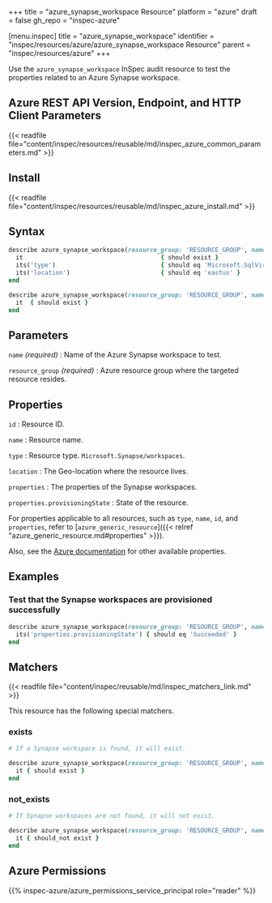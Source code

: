 +++
title = "azure_synapse_workspace Resource"
platform = "azure"
draft = false
gh_repo = "inspec-azure"

[menu.inspec]
title = "azure_synapse_workspace"
identifier = "inspec/resources/azure/azure_synapse_workspace Resource"
parent = "inspec/resources/azure"
+++

Use the `azure_synapse_workspace` InSpec audit resource to test the properties related to an Azure Synapse workspace.

## Azure REST API Version, Endpoint, and HTTP Client Parameters

{{< readfile file="content/inspec/resources/reusable/md/inspec_azure_common_parameters.md" >}}

## Install

{{< readfile file="content/inspec/resources/reusable/md/inspec_azure_install.md" >}}

## Syntax

```ruby
describe azure_synapse_workspace(resource_group: 'RESOURCE_GROUP', name: 'SYNAPSE_WORKSPACE_NAME') do
  it                                      { should exist }
  its('type')                             { should eq 'Microsoft.SqlVirtualMachine/sqlVirtualMachineGroups' }
  its('location')                         { should eq 'eastus' }
end
```

```ruby
describe azure_synapse_workspace(resource_group: 'RESOURCE_GROUP', name: 'SYNAPSE_WORKSPACE_NAME') do
  it  { should exist }
end
```

## Parameters

`name` _(required)_
: Name of the Azure Synapse workspace to test.

`resource_group` _(required)_
: Azure resource group where the targeted resource resides.

## Properties

`id`
: Resource ID.

`name`
: Resource name.

`type`
: Resource type. `Microsoft.Synapse/workspaces`.

`location`
: The Geo-location where the resource lives.

`properties`
: The properties of the Synapse workspaces.

`properties.provisioningState`
: State of the resource.

For properties applicable to all resources, such as `type`, `name`, `id`, and `properties`, refer to [`azure_generic_resource`]({{< relref "azure_generic_resource.md#properties" >}}).

Also, see the [Azure documentation](https://docs.microsoft.com/en-us/rest/api/synapse/workspaces/get) for other available properties.

## Examples

### Test that the Synapse workspaces are provisioned successfully

```ruby
describe azure_synapse_workspace(resource_group: 'RESOURCE_GROUP', name: 'SYNAPSE_WORKSPACE_NAME') do
  its('properties.provisioningState') { should eq 'Succeeded' }
end
```

## Matchers

{{< readfile file="content/inspec/reusable/md/inspec_matchers_link.md" >}}

This resource has the following special matchers.

### exists

```ruby
# If a Synapse workspace is found, it will exist.

describe azure_synapse_workspace(resource_group: 'RESOURCE_GROUP', name: 'SYNAPSE_WORKSPACE_NAME') do
  it { should exist }
end
```

### not_exists

```ruby
# If Synapse workspaces are not found, it will not exist.

describe azure_synapse_workspace(resource_group: 'RESOURCE_GROUP', name: 'SYNAPSE_WORKSPACE_NAME') do
  it { should_not exist }
end
```

## Azure Permissions

{{% inspec-azure/azure_permissions_service_principal role="reader" %}}
